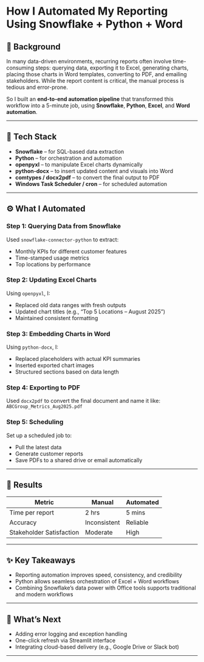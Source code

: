# How I Automated My Reporting Using Snowflake + Python + Word

## 📌 Background
In many data-driven environments, recurring reports often involve time-consuming steps: querying data, exporting it to Excel, generating charts, placing those charts in Word templates, converting to PDF, and emailing stakeholders. While the report content is critical, the manual process is tedious and error-prone.

So I built an **end-to-end automation pipeline** that transformed this workflow into a 5-minute job, using **Snowflake**, **Python**, **Excel**, and **Word automation**.

---

## 🔧 Tech Stack
- **Snowflake** – for SQL-based data extraction  
- **Python** – for orchestration and automation  
- **openpyxl** – to manipulate Excel charts dynamically  
- **python-docx** – to insert updated content and visuals into Word  
- **comtypes / docx2pdf** – to convert the final output to PDF  
- **Windows Task Scheduler / cron** – for scheduled automation

---

## ⚙️ What I Automated

### Step 1: Querying Data from Snowflake
Used `snowflake-connector-python` to extract:
- Monthly KPIs for different customer features
- Time-stamped usage metrics
- Top locations by performance

### Step 2: Updating Excel Charts
Using `openpyxl`, I:
- Replaced old data ranges with fresh outputs
- Updated chart titles (e.g., “Top 5 Locations – August 2025”)
- Maintained consistent formatting

### Step 3: Embedding Charts in Word
Using `python-docx`, I:
- Replaced placeholders with actual KPI summaries
- Inserted exported chart images
- Structured sections based on data length

### Step 4: Exporting to PDF
Used `docx2pdf` to convert the final document and name it like:
`ABCGroup_Metrics_Aug2025.pdf`

### Step 5: Scheduling
Set up a scheduled job to:
- Pull the latest data
- Generate customer reports
- Save PDFs to a shared drive or email automatically

---

## 🧠 Results

| Metric                  | Manual   | Automated |
|-------------------------|----------|-----------|
| Time per report         | 2 hrs    | 5 mins    |
| Accuracy                | Inconsistent | Reliable |
| Stakeholder Satisfaction| Moderate | High      |

---

## ✨ Key Takeaways
- Reporting automation improves speed, consistency, and credibility
- Python allows seamless orchestration of Excel + Word workflows
- Combining Snowflake’s data power with Office tools supports traditional and modern workflows

---

## 📁 What’s Next
- Adding error logging and exception handling
- One-click refresh via Streamlit interface
- Integrating cloud-based delivery (e.g., Google Drive or Slack bot)

---

